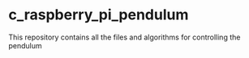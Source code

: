 # c_raspberry_pi_pendulum
This repository contains all the files and algorithms for controlling the pendulum
